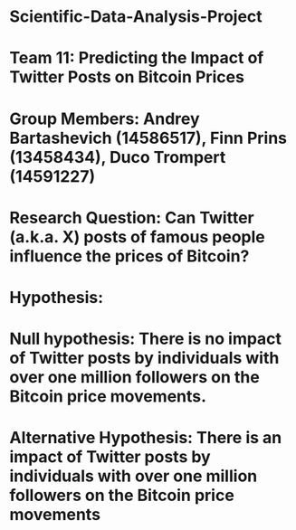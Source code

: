 # Scientific-Data-Analysis-Project

# Team 11: Predicting the Impact of Twitter Posts on Bitcoin Prices

# Group Members: Andrey Bartashevich (14586517), Finn Prins (13458434), Duco Trompert (14591227)

# Research Question: Can Twitter (a.k.a. X) posts of famous people influence the prices of Bitcoin?

# Hypothesis: 
# Null hypothesis: There is no impact of Twitter  posts by individuals with over one million followers on the Bitcoin price movements.
# Alternative Hypothesis: There is an impact of Twitter posts by individuals with over one million followers on the Bitcoin price movements

